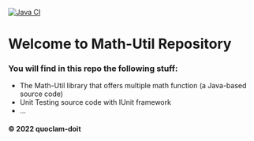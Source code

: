[![Java CI](https://github.com/quoclam-doit/math-util/actions/workflows/ant.yml/badge.svg)](https://github.com/quoclam-doit/math-util/actions/workflows/ant.yml)

# Welcome to Math-Util Repository
### You will find in this repo the following stuff:
* The Math-Util library that offers multiple math function (a Java-based source code)
* Unit Testing source code with IUnit framework
* ...

#### © 2022 quoclam-doit